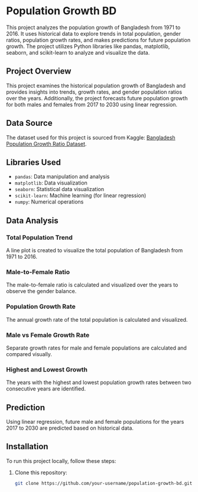 # Population Growth BD

This project analyzes the population growth of Bangladesh from 1971 to 2016. It uses historical data to explore trends in total population, gender ratios, population growth rates, and makes predictions for future population growth. The project utilizes Python libraries like pandas, matplotlib, seaborn, and scikit-learn to analyze and visualize the data.

## Project Overview

This project examines the historical population growth of Bangladesh and provides insights into trends, growth rates, and gender population ratios over the years. Additionally, the project forecasts future population growth for both males and females from 2017 to 2030 using linear regression.

## Data Source

The dataset used for this project is sourced from Kaggle: [Bangladesh Population Growth Ratio Dataset](https://www.kaggle.com/datasets/salmaneunus/bangladesh-population-growth-ratio).

## Libraries Used

- `pandas`: Data manipulation and analysis
- `matplotlib`: Data visualization
- `seaborn`: Statistical data visualization
- `scikit-learn`: Machine learning (for linear regression)
- `numpy`: Numerical operations

## Data Analysis

### Total Population Trend
A line plot is created to visualize the total population of Bangladesh from 1971 to 2016.

### Male-to-Female Ratio
The male-to-female ratio is calculated and visualized over the years to observe the gender balance.

### Population Growth Rate
The annual growth rate of the total population is calculated and visualized.

### Male vs Female Growth Rate
Separate growth rates for male and female populations are calculated and compared visually.

### Highest and Lowest Growth
The years with the highest and lowest population growth rates between two consecutive years are identified.

## Prediction

Using linear regression, future male and female populations for the years 2017 to 2030 are predicted based on historical data.

## Installation

To run this project locally, follow these steps:

1. Clone this repository:
   ```bash
   git clone https://github.com/your-username/population-growth-bd.git
